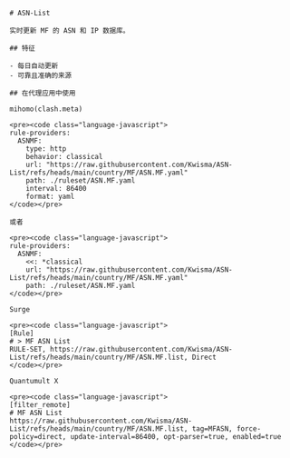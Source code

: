 
    # ASN-List
    
    实时更新 MF 的 ASN 和 IP 数据库。
    
    ## 特征
    
    - 每日自动更新
    - 可靠且准确的来源
    
    ## 在代理应用中使用
    
    mihomo(clash.meta)
   
    <pre><code class="language-javascript">
    rule-providers:
      ASNMF:
        type: http
        behavior: classical
        url: "https://raw.githubusercontent.com/Kwisma/ASN-List/refs/heads/main/country/MF/ASN.MF.yaml"
        path: ./ruleset/ASN.MF.yaml
        interval: 86400
        format: yaml
    </code></pre>

    或者

    <pre><code class="language-javascript">
    rule-providers:
      ASNMF:
        <<: *classical
        url: "https://raw.githubusercontent.com/Kwisma/ASN-List/refs/heads/main/country/MF/ASN.MF.yaml"
        path: ./ruleset/ASN.MF.yaml
    </code></pre>
    
    Surge
    
    <pre><code class="language-javascript">
    [Rule]
    # > MF ASN List
    RULE-SET, https://raw.githubusercontent.com/Kwisma/ASN-List/refs/heads/main/country/MF/ASN.MF.list, Direct
    </code></pre>
    
    Quantumult X
    
    <pre><code class="language-javascript">
    [filter_remote]
    # MF ASN List
    https://raw.githubusercontent.com/Kwisma/ASN-List/refs/heads/main/country/MF/ASN.MF.list, tag=MFASN, force-policy=direct, update-interval=86400, opt-parser=true, enabled=true
    </code></pre>
    